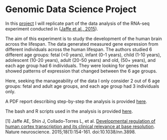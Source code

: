 # Genomic Data Science Project
  
In this [project](https://www.coursera.org/learn/genomic-data-science-project) I will replicate part of  the data analysis of the RNA-seq experiment conducted in ([Jaffe et al., 2015](https://www.ncbi.nlm.nih.gov/pmc/articles/PMC4281298/)).
   
The aim of this experiment is to study the development of the human brain across the lifespan. The data generated measured gene expression from different individuals across the human lifespan. The authors studied 6 different age groups: fetal (<0 years), infant (0-1 years), child (1-10 years), adolescent (10-20 years), adult (20-50 years) and old, (50+ years), and each age group had 6 indiividuals. They were looking for genes that showed patterns of expression that changed between the 6 age groups.
  
Here, seeking the manageability of the data I only consider 2 out of 6 age groups: fetal and adult age groups, and each age group had 3 individuals only.
  
A PDF report describing step-by-step the analysis is provided [here](Analysis_Report.pdf).
  
The bash and R scripts used in the analysis is provided [here](scripts).
  
  
  
  
[1] Jaffe AE, Shin J, Collado-Torres L, et al. [Developmental regulation of human cortex transcription and its clinical relevance at base resolution](https://www.ncbi.nlm.nih.gov/pmc/articles/PMC4281298/). Nature neuroscience. 2015;18(1):154-161. doi:10.1038/nn.3898.
